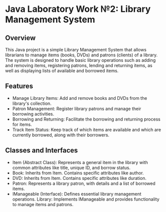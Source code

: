 # Java Laboratory Work №2: Library Management System

## Overview

This Java project is a simple Library Management System that allows librarians to manage items (books, DVDs) and patrons (clients) of a library. The system is designed to handle basic library operations such as adding and removing items, registering patrons, lending and returning items, as well as displaying lists of available and borrowed items.

## Features
- Manage Library Items: Add and remove books and DVDs from the library's collection.
- Patron Management: Register library patrons and manage their borrowing activities.
- Borrowing and Returning: Facilitate the borrowing and returning process for items.
- Track Item Status: Keep track of which items are available and which are currently borrowed, along with their borrowers.

## Classes and Interfaces
- Item (Abstract Class): Represents a general item in the library with common attributes like title, unique ID, and borrow status.
- Book: Inherits from Item. Contains specific attributes like author.
- DVD: Inherits from Item. Contains specific attributes like duration.
- Patron: Represents a library patron, with details and a list of borrowed items.
- IManageable (Interface): Defines essential library management operations.
Library: Implements IManageable and provides functionality to manage items and patrons.
